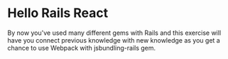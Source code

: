 # Hello Rails React
 By now you've used many different gems with Rails and this exercise will have you connect previous knowledge with new knowledge as you get a chance to use Webpack with jsbundling-rails gem.
